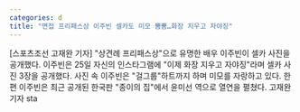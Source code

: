 ```yaml
---
categories: d
title: "면접 프리패스상 이주빈 셀카도 미모 뿜뿜…화장 지우고 자야징"
---
```

[스포츠조선 고재완 기자] "상견례 프리패스상"으로 유명한 배우 이주빈이 셀카 사진을 공개했다. 이주빈은 25일 자신의 인스타그램에 "이제 화장 지우고 자야징"라며 셀카 사진 3장을 공개했다. 사진 속 이주빈은 "걸그룹"하트까지 하며 미모를 자랑하고 있다. 한편 이주빈은 최근 공개된 한국판 "종이의 집"에서 윤미선 역으로 열연을 펼쳤다. 고재완 기자 sta